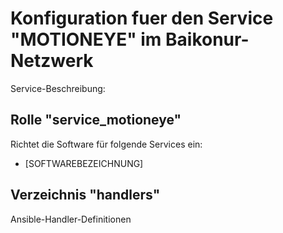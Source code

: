 # Konfiguration fuer den Service "MOTIONEYE" im Baikonur-Netzwerk
Service-Beschreibung:

## Rolle "service_motioneye"
Richtet die Software für folgende Services ein:
* [SOFTWAREBEZEICHNUNG]

## Verzeichnis "handlers"
Ansible-Handler-Definitionen
